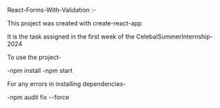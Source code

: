 React-Forms-With-Validation :-

This project was created with create-react-app

It is the task assigned in the first week of the CelebalSummerInternship-2024

To use the project-

-npm install
-npm start

For any errors in installing dependencies-

-npm audit fix --force